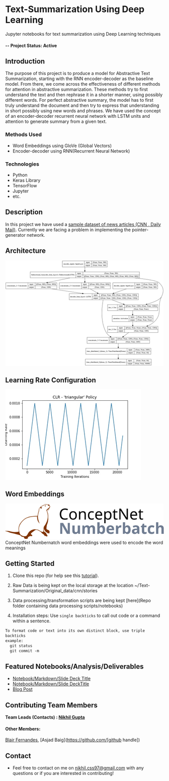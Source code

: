 # Text-Summarization Using Deep Learning
Jupyter notebooks for text summarization using Deep Learning techniques

#### -- Project Status: Active

## Introduction
The purpose of this project is to produce a model for Abstractive Text Summarization, starting with the RNN encoder-decoder as the baseline model. From there, we come across the effectiveness of different methods for attention in abstractive summarization. These methods try to first understand the text and then rephrase it in a shorter manner, using possibly different words. For perfect abstractive summary, the model has to first truly understand the document and then try to express that understanding in short possibly using new words and phrases. We have used the concept of an encoder-decoder recurrent neural network with LSTM units and attention to generate summary from a given text.

### Methods Used
* Word Embeddings using GloVe (Global Vectors)
* Encoder-decoder using RNN(Recurrent Neural Network)

### Technologies
* Python
* Keras Library
* TensorFlow
* Jupyter
* etc.

## Description
In this project we have used a [sample dataset of news articles (CNN , Daily Mail)](https://github.com/JafferWilson/Process-Data-of-CNN-DailyMail). Currently we are facing a problem in implementing the pointer-generator network.

## Architecture
![Architecture](./resources/images/model.jpg)

## Learning Rate Configuration
![Learning Rate](./resources/images/CLR_graph.jpg)

## Word Embeddings
![ConceptNet Numberbatch](./resources/images/conceptnet-numberbatch.png)
ConceptNet Numbernatch word embeddings were used to encode the word meanings

## Getting Started

1. Clone this repo (for help see this [tutorial](https://help.github.com/articles/cloning-a-repository/)).
2. Raw Data is being kept on the local storage at the location ~/Text-Summarization/Original_data/cnn/stories

3. Data processing/transformation scripts are being kept [here](Repo folder containing data processing scripts/notebooks)
4. Installation steps:
  Use `single backticks` to call out code or a command within a sentence.
  ```
  To format code or text into its own distinct block, use triple backticks
  example:
    git status
    git commit -m
  ```

## Featured Notebooks/Analysis/Deliverables
* [Notebook/Markdown/Slide Deck Title](link)
* [Notebook/Markdown/Slide DeckTitle](link)
* [Blog Post](link)


## Contributing Team Members

**Team Leads (Contacts) : [Nikhil Gupta](https://github.com/nikhilcss97)**

#### Other Members:

[Blair Fernandes](https://github.com/blair49), [Asjad Baig](https://github.com/[github handle])

## Contact
* Feel free to contact on me on nikhil.css97@gmail.com with any questions or if you are interested in contributing!
